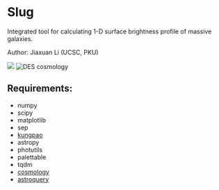 # Slug
Integrated tool for calculating 1-D surface brightness profile of massive galaxies.

Author: Jiaxuan Li (UCSC, PKU)

![](https://astrojacobli.github.io/slug/ucsc_slug.jpg)
![DES cosmology](https://astrojacobli.github.io/astro-ph/des_cosmology_guide.png)

## Requirements:
- numpy
- scipy
- matplotlib
- sep
- [kungpao](https://github.com/dr-guangtou/kungpao)
- astropy
- photutils
- palettable
- tqdm
- [cosmology](https://github.com/esheldon/cosmology)
- [astroquery](https://astroquery.readthedocs.io/en/latest/)
